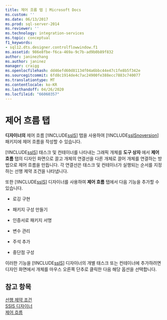```yaml
---
title: 제어 흐름 탭 | Microsoft Docs
ms.custom: ''
ms.date: 06/13/2017
ms.prod: sql-server-2014
ms.reviewer: ''
ms.technology: integration-services
ms.topic: conceptual
f1_keywords:
- sql12.dts.designer.controlflowwindow.f1
ms.assetid: 986e8fbe-f6ca-469a-9c7b-ad9b0b89f832
author: janinezhang
ms.author: janinez
manager: craigg
ms.openlocfilehash: dd46efd60d81134f04a6bbc44e47c1fe8b5f342e
ms.sourcegitcommit: 6fd8c1914de4c7ac24900fe388ecc7883c740077
ms.translationtype: MT
ms.contentlocale: ko-KR
ms.lasthandoff: 04/26/2020
ms.locfileid: "66060357"
---
```

# <a name="control-flow-tab"></a>제어 흐름 탭
  **디자이너의** 제어 흐름 [!INCLUDE[ssIS](../includes/ssis-md.md)] 탭을 사용하여 [!INCLUDE[ssISnoversion](../includes/ssisnoversion-md.md)] 패키지에 제어 흐름을 작성할 수 있습니다.  
  
 [!INCLUDE[ssIS](../includes/ssis-md.md)] 태스크 및 컨테이너를 나타내는 그래픽 개체를 **도구 상자** 에서 **제어 흐름** 탭의 디자인 화면으로 끌고 개체의 연결선을 다른 개체로 끌어 개체를 연결하는 방법으로 제어 흐름을 만듭니다. 각 연결선은 태스크 및 컨테이너가 실행되는 순서를 지정하는 선행 제약 조건을 나타냅니다.  
  
 또한 [!INCLUDE[ssIS](../includes/ssis-md.md)] 디자이너를 사용하여 **제어 흐름** 탭에서 다음 기능을 추가할 수 있습니다.  
  
-   로깅 구현  
  
-   패키지 구성 만들기  
  
-   인증서로 패키지 서명  
  
-   변수 관리  
  
-   주석 추가  
  
-   중단점 구성  
  
 이러한 기능을 [!INCLUDE[ssIS](../includes/ssis-md.md)] 디자이너의 개별 태스크 또는 컨테이너에 추가하려면 디자인 화면에서 개체를 마우스 오른쪽 단추로 클릭한 다음 해당 옵션을 선택합니다.  
  
## <a name="see-also"></a>참고 항목  
 [선행 제약 조건](control-flow/precedence-constraints.md)   
 [SSIS 디자이너](ssis-designer.md)   
 [제어 흐름](control-flow/control-flow.md)  
  
  
